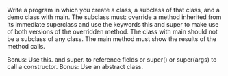 Write a program in which you create a class, a subclass of that class, and a demo class with main.
The subclass must: override a method inherited from its immediate superclass and use the keywords this and super to make use of both versions of the overridden method.
The class with main should not be a subclass of any class. The main method must show the results of the method calls.

Bonus: Use this. and super. to reference fields or super() or super(args) to call a constructor.
Bonus: Use an abstract class.

